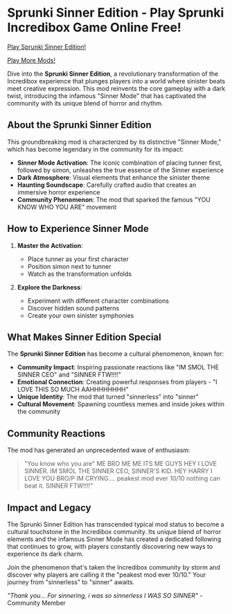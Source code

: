 # Sprunki Sinner Edition - Play Sprunki Incredibox Game Online Free!

[Play Sprunki Sinner Edition!](https://sprunkisinneredition.com)

[Play More Mods!](https://sprunki.app)

Dive into the **Sprunki Sinner Edition**, a revolutionary transformation of the Incredibox experience that plunges players into a world where sinister beats meet creative expression. This mod reinvents the core gameplay with a dark twist, introducing the infamous "Sinner Mode" that has captivated the community with its unique blend of horror and rhythm.

## About the Sprunki Sinner Edition

This groundbreaking mod is characterized by its distinctive "Sinner Mode," which has become legendary in the community for its impact:

* **Sinner Mode Activation**: The iconic combination of placing tunner first, followed by simon, unleashes the true essence of the Sinner experience
* **Dark Atmosphere**: Visual elements that enhance the sinister theme
* **Haunting Soundscape**: Carefully crafted audio that creates an immersive horror experience
* **Community Phenomenon**: The mod that sparked the famous "YOU KNOW WHO YOU ARE" movement

## How to Experience Sinner Mode

1. **Master the Activation**:
   * Place tunner as your first character
   * Position simon next to tunner
   * Watch as the transformation unfolds

2. **Explore the Darkness**:
   * Experiment with different character combinations
   * Discover hidden sound patterns
   * Create your own sinister symphonies

## What Makes Sinner Edition Special

The **Sprunki Sinner Edition** has become a cultural phenomenon, known for:

* **Community Impact**: Inspiring passionate reactions like "IM SMOL THE SINNER CEO" and "SINNER FTW!!!!"
* **Emotional Connection**: Creating powerful responses from players - "I LOVE THIS SO MUCH AAHHHHHHHH"
* **Unique Identity**: The mod that turned "sinnerless" into "sinner"
* **Cultural Movement**: Spawning countless memes and inside jokes within the community

## Community Reactions

The mod has generated an unprecedented wave of enthusiasm:

> "You know who you are" ME BRO ME ME ITS ME GUYS HEY I LOVE SINNER. IM SMOL THE SINNER CEO, SINNER'S KID. HEY HARRY I LOVE YOU BRO/P IM CRYING.... peakest mod ever 10/10 nothing can beat it. SINNER FTW!!!!"

## Impact and Legacy

The Sprunki Sinner Edition has transcended typical mod status to become a cultural touchstone in the Incredibox community. Its unique blend of horror elements and the infamous Sinner Mode has created a dedicated following that continues to grow, with players constantly discovering new ways to experience its dark charm.

Join the phenomenon that's taken the Incredibox community by storm and discover why players are calling it the "peakest mod ever 10/10." Your journey from "sinnerless" to "sinner" awaits.

_"Thank you... For sinnering, i was so sinnerless I WAS SO SINNER"_ - Community Member
